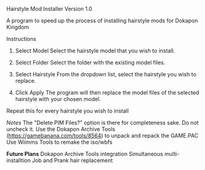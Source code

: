 Hairstyle Mod Installer Version 1.0

A program to speed up the process of installing hairstyle mods for Dokapon Kingdom

Instructions

1. Select Model
Select the hairstyle model that you wish to install.

2. Select Folder
Select the folder with the existing model files.

4. Select Hairstyle
From the dropdown list, select the hairstyle you wish to replace.

5. Click Apply
The program will then replace the model files of the selected hairstyle with your chosen model.

Repeat this for every hairstyle you wish to install

*Notes*
The "Delete PIM Files?" option is there for completeness sake. Do not uncheck it.
Use the Dokapon Archive Tools (https://gamebanana.com/tools/8564) to unpack and repack the GAME.PAC
Use Wiimms Tools to remake the iso/wbfs

**Future Plans**
Dokapon Archive Tools integration
Simultaneous multi-installtion
Job and Prank hair replacement
